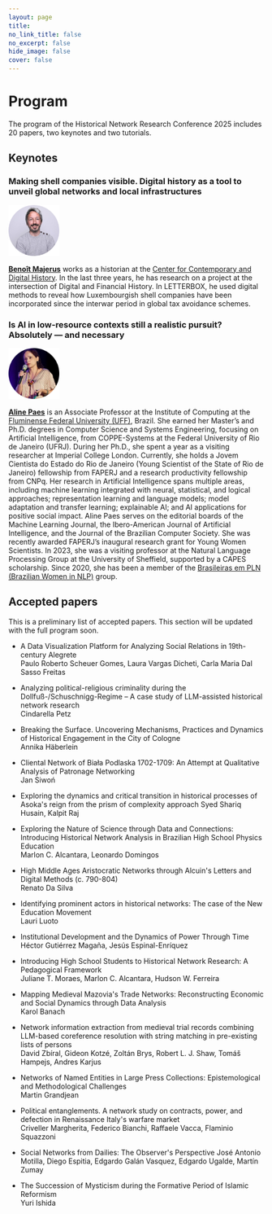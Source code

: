 ```yaml
---
layout: page
title: 
no_link_title: false 
no_excerpt: false 
hide_image: false
cover: false
---
```


# Program
The program of the Historical Network Research Conference 2025 includes 20 papers, two keynotes and two tutorials.

## Keynotes

### Making shell companies visible. Digital history as a tool to unveil global networks and local infrastructures   

<a href="https://www.uni.lu/c2dh-en/people/benoit-majerus/"><img src="https://raw.githubusercontent.com/historicalnetworkresearch/riodejaneiro/master/img/benoitmajerus.png" style="width:100px"></a>   

**[Benoît Majerus](https://www.uni.lu/c2dh-en/people/benoit-majerus/)** works as a historian at the [Center for Contemporary and Digital History](https://www.c2dh.uni.lu/). In the last three years, he has research on a project at the intersection of Digital and Financial History. In LETTERBOX, he used digital methods to reveal how Luxembourgish shell companies have been incorporated since the interwar period in global tax avoidance schemes.  

### Is AI in low-resource contexts still a realistic pursuit? Absolutely — and necessary 

<a href="http://www2.ic.uff.br/~alinepaes/"><img src="https://raw.githubusercontent.com/historicalnetworkresearch/riodejaneiro/master/img/alinepaes.png" style="width:100px"></a>  

**[Aline Paes](http://www2.ic.uff.br/~alinepaes/)** is an Associate Professor at the Institute of Computing at the [Fluminense Federal University (UFF)](https://international.uff.br/), Brazil. She earned her Master’s and Ph.D. degrees in Computer Science and Systems Engineering, focusing on Artificial Intelligence, from COPPE-Systems at the Federal University of Rio de Janeiro (UFRJ). During her Ph.D., she spent a year as a visiting researcher at Imperial College London. Currently, she holds a Jovem Cientista do Estado do Rio de Janeiro (Young Scientist of the State of Rio de Janeiro) fellowship from FAPERJ and a research productivity fellowship from CNPq. Her research in Artificial Intelligence spans multiple areas, including machine learning integrated with neural, statistical, and logical approaches; representation learning and language models; model adaptation and transfer learning; explainable AI; and AI applications for positive social impact. Aline Paes serves on the editorial boards of the Machine Learning Journal, the Ibero-American Journal of Artificial Intelligence, and the Journal of the Brazilian Computer Society. She was recently awarded FAPERJ’s inaugural research grant for Young Women Scientists. In 2023, she was a visiting professor at the Natural Language Processing Group at the University of Sheffield, supported by a CAPES scholarship. Since 2020, she has been a member of the [Brasileiras em PLN (Brazilian Women in NLP)](https://brasileiraspln.com/) group. 


## Accepted papers
This is a preliminary list of accepted papers. This section will be updated with the full program soon.

- A Data Visualization Platform for Analyzing Social Relations in 19th-century Alegrete  
Paulo Roberto Scheuer Gomes, Laura Vargas Dicheti, Carla Maria Dal Sasso Freitas  

- Analyzing political-religious criminality during the Dollfuß-/Schuschnigg-Regime – A case study of LLM-assisted historical network research  
Cindarella Petz  

- Breaking the Surface. Uncovering Mechanisms, Practices and Dynamics of Historical Engagement in the City of Cologne  
Annika Häberlein  

- Cliental Network of Biała Podlaska 1702-1709: An Attempt at Qualitative Analysis of Patronage Networking  
Jan Siwoń

- Exploring the dynamics and critical transition in historical processes of Asoka's reign from the prism of complexity approach
Syed Shariq Husain, Kalpit Raj

- Exploring the Nature of Science through Data and Connections: Introducing Historical Network Analysis in Brazilian High School Physics Education  
Marlon C. Alcantara, Leonardo Domingos  

- High Middle Ages Aristocratic Networks through Alcuin's Letters and Digital Methods (c. 790-804)  
Renato Da Silva

- Identifying prominent actors in historical networks: The case of the New Education Movement  
Lauri Luoto  

- Institutional Development and the Dynamics of Power Through Time  
Héctor Gutiérrez Magaña, Jesús Espinal-Enríquez  

- Introducing High School Students to Historical Network Research: A Pedagogical Framework  
Juliane T. Moraes, Marlon C. Alcantara, Hudson W. Ferreira  

- Mapping Medieval Mazovia's Trade Networks: Reconstructing Economic and Social Dynamics through Data Analysis  
Karol Banach  

- Network information extraction from medieval trial records combining LLM-based coreference resolution with string matching in pre-existing lists of persons  
David Zbíral, Gideon Kotzé, Zoltán Brys, Robert L. J. Shaw, Tomáš Hampejs, Andres Karjus  

- Networks of Named Entities in Large Press Collections: Epistemological and Methodological Challenges  
Martin Grandjean  

- Political entanglements. A network study on contracts, power, and defection in Renaissance Italy's warfare market  
Criveller Margherita, Federico Bianchi, Raffaele Vacca, Flaminio Squazzoni

- Social Networks from Dailies: The Observer's Perspective
José Antonio Motilla, Diego Espitia, Edgardo Galán Vasquez, Edgardo Ugalde, Martín Zumay

- The Succession of Mysticism during the Formative Period of Islamic Reformism  
Yuri Ishida  
